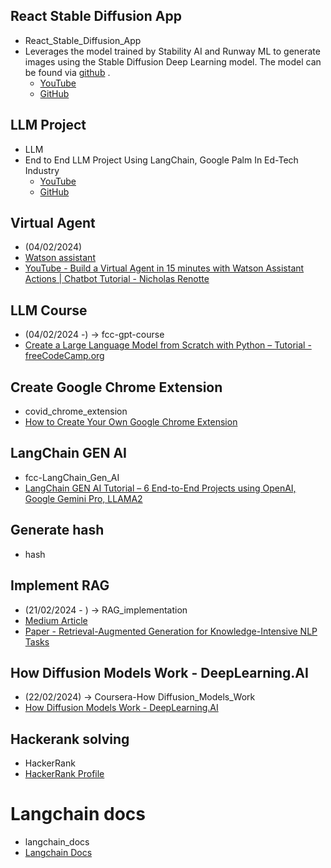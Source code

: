 ## React Stable Diffusion App

- React_Stable_Diffusion_App
- Leverages the model trained by Stability AI and Runway ML to generate images using the Stable Diffusion Deep Learning model. The model can be found via [github](https://github.com/CompVis/stable-diffusion) .
  - [YouTube](https://youtu.be/3l16wCsDglU?si=ZV4Oa02T79wncorQ)
  - [GitHub](https://github.com/nicknochnack/Code-That-ReactStableDiffusion)

## LLM Project

- LLM
- End to End LLM Project Using LangChain, Google Palm In Ed-Tech Industry
  - [YouTube](https://youtu.be/AjQPRomyd-k?si=wC-RurxwxUeK47cE)
  - [GitHub](https://github.com/codebasics/langchain/tree/main/3_project_codebasics_q_and_a)

## Virtual Agent

- (04/02/2024)
- [Watson assistant](https://au-syd.assistant.watson.cloud.ibm.com/)
- [YouTube - Build a Virtual Agent in 15 minutes with Watson Assistant Actions | Chatbot Tutorial - Nicholas Renotte](https://youtu.be/0sgjH5NWbNw?si=ZyfpZMbjN5j1e2AS)

## LLM Course

- (04/02/2024 -) -> fcc-gpt-course
- [Create a Large Language Model from Scratch with Python – Tutorial - freeCodeCamp.org](https://youtu.be/UU1WVnMk4E8?si=kKjPtAT-N5FZ6oIL)

## Create Google Chrome Extension

- covid_chrome_extension
- [How to Create Your Own Google Chrome Extension](https://www.freecodecamp.org/news/building-chrome-extension/)

## LangChain GEN AI

- fcc-LangChain_Gen_AI
- [LangChain GEN AI Tutorial – 6 End-to-End Projects using OpenAI, Google Gemini Pro, LLAMA2](https://youtu.be/x0AnCE9SE4A?si=j8_JrnyRjfcF_4-z)

## Generate hash

- hash

## Implement RAG

- (21/02/2024 - ) -> RAG_implementation
- [Medium Article](https://towardsdatascience.com/retrieval-augmented-generation-rag-from-theory-to-langchain-implementation-4e9bd5f6a4f2)
- [Paper - Retrieval-Augmented Generation for Knowledge-Intensive NLP Tasks](https://arxiv.org/abs/2005.11401)

## How Diffusion Models Work - DeepLearning.AI

- (22/02/2024) -> Coursera-How Diffusion_Models_Work
- [How Diffusion Models Work - DeepLearning.AI](https://www.coursera.org/learn/how-diffusion-models-work-project/home/week/1)

## Hackerank solving

- HackerRank
- [HackerRank Profile](https://www.hackerrank.com/profile/chamali_vishmani)

# Langchain docs

- langchain_docs
- [Langchain Docs](https://python.langchain.com/docs)
